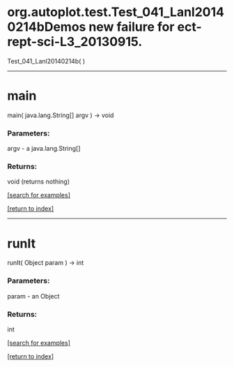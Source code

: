 # org.autoplot.test.Test_041_Lanl20140214bDemos new failure for ect-rept-sci-L3_20130915.
Test_041_Lanl20140214b( )


***
<a name="main"></a>
# main
main( java.lang.String[] argv ) &rarr; void



### Parameters:
argv - a java.lang.String[]

### Returns:
void (returns nothing)


<a href="https://github.com/autoplot/dev/search?q=main&unscoped_q=main">[search for examples]</a>

<a href="https://github.com/autoplot/documentation/blob/master/javadoc/index-all.md">[return to index]</a>

***
<a name="runIt"></a>
# runIt
runIt( Object param ) &rarr; int



### Parameters:
param - an Object

### Returns:
int


<a href="https://github.com/autoplot/dev/search?q=runIt&unscoped_q=runIt">[search for examples]</a>

<a href="https://github.com/autoplot/documentation/blob/master/javadoc/index-all.md">[return to index]</a>

